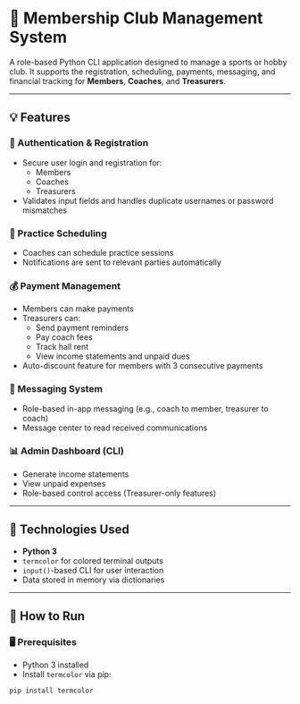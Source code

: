 # 🏅 Membership Club Management System

A role-based Python CLI application designed to manage a sports or hobby club. It supports the registration, scheduling, payments, messaging, and financial tracking for **Members**, **Coaches**, and **Treasurers**.

---

## 💡 Features

### 🔐 Authentication & Registration
- Secure user login and registration for:
  - Members
  - Coaches
  - Treasurers
- Validates input fields and handles duplicate usernames or password mismatches

### 📆 Practice Scheduling
- Coaches can schedule practice sessions
- Notifications are sent to relevant parties automatically

### 💰 Payment Management
- Members can make payments
- Treasurers can:
  - Send payment reminders
  - Pay coach fees
  - Track hall rent
  - View income statements and unpaid dues
- Auto-discount feature for members with 3 consecutive payments

### 💬 Messaging System
- Role-based in-app messaging (e.g., coach to member, treasurer to coach)
- Message center to read received communications

### 📊 Admin Dashboard (CLI)
- Generate income statements
- View unpaid expenses
- Role-based control access (Treasurer-only features)

---

## 🔧 Technologies Used

- **Python 3**
- `termcolor` for colored terminal outputs
- `input()`-based CLI for user interaction
- Data stored in memory via dictionaries

---

## 🚀 How to Run

### 🖥️ Prerequisites
- Python 3 installed
- Install `termcolor` via pip:
```bash
pip install termcolor
